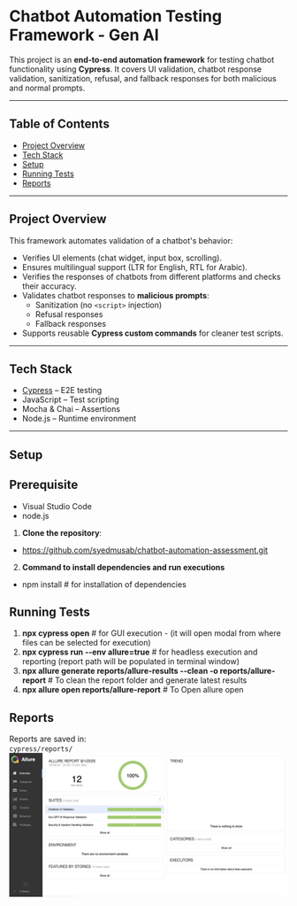 # Chatbot Automation Testing Framework - Gen AI

This project is an **end-to-end automation framework** for testing chatbot functionality using **Cypress**. It covers UI validation, chatbot response validation, sanitization, refusal, and fallback responses for both malicious and normal prompts.

---

## Table of Contents

- [Project Overview](#project-overview)  
- [Tech Stack](#tech-stack)  
- [Setup](#setup)   
- [Running Tests](#running-tests)  
- [Reports](#reports)  

---

## Project Overview

This framework automates validation of a chatbot's behavior:

- Verifies UI elements (chat widget, input box, scrolling).  
- Ensures multilingual support (LTR for English, RTL for Arabic).
- Verifies the responses of chatbots from different platforms and checks their accuracy.
- Validates chatbot responses to **malicious prompts**:  
  - Sanitization (no `<script>` injection)  
  - Refusal responses  
  - Fallback responses  
- Supports reusable **Cypress custom commands** for cleaner test scripts.  

---

## Tech Stack

- [Cypress](https://www.cypress.io/) – E2E testing  
- JavaScript – Test scripting  
- Mocha & Chai – Assertions  
- Node.js – Runtime environment  

---

## Setup

## Prerequisite
- Visual Studio Code
- node.js

1. **Clone the repository**:  

- https://github.com/syedmusab/chatbot-automation-assessment.git 

2. **Command to install dependencies and run executions**

- npm install    # for installation of dependencies

## Running Tests
1. **npx cypress open**   # for GUI execution - (it will open modal from where files can be selected for execution)
2. **npx cypress run --env allure=true**    # for headless execution and reporting (report path will be populated in terminal window)
3. **npx allure generate reports/allure-results --clean -o reports/allure-report** # To clean the report folder and generate latest results
4. **npx allure open reports/allure-report** # To Open allure open

## Reports
Reports are saved in:  
`cypress/reports/`
![Alt text](allure-report.png)